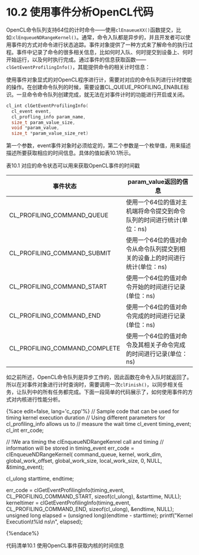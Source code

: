 # 10.2 使用事件分析OpenCL代码

OpenCL命令队列支持64位的计时命令——使用`clEnaueueXX()`函数提交，比如:`clEnqueueNDRangeKernel()`。通常，命令入队都是异步的，并且开发者可以使用事件的方式对命令进行状态追踪。事件对象提供了一种方式来了解命令的执行过程。事件中记录了命令的很多相关信息，比如何时入队、何时提交到设备上、何时开始运行，以及何时执行完成。通过事件的信息获取函数——`clGetEventProfilingInfo()`，其能提供命令的相关计时信息：

使用事件对象显式的对OpenCL程序进行计，需要对对应的命令队列进行计时使能的操作。在创建命令队列的时候，需要设置CL_QUEUE_PROFILING_ENABLE标识。一旦命令命令队列创建完成，就无法在对事件计时的功能进行开启或关闭。

```c++
cl_int clGetEventProfilingInfo(
  cl_event event,
  cl_profling_info param_name,
  size_t param_value_size,
  void *param_value,
  size_t *param_value_size_ret)
```

第一个参数，event事件对象时必须给定的，第二个参数是一个枚举值，用来描述描述所要获取相应的时间信息。具体的值如表10.1所示。

表10.1 对应的命令状态可以用来获取OpenCL事件的时间戳

事件状态|param_value返回的信息
----|----
CL_PROFILING_COMMAND_QUEUE|使用一个64位的值对主机端将命令提交到命令队列的时间进行统计(单位：ns)
CL_PROFILING_COMMAND_SUBMIT|使用一个64位的值对命令从命令队列提交到相关的设备上的时间进行统计(单位：ns)
CL_PROFILING_COMMAND_START|使用一个64位的值对命令开始的时间进行记录(单位：ns)
CL_PROFILING_COMMAND_END|使用一个64位的值对命令完成的时间进行记录(单位：ns)
CL_PROFILING_COMMAND_COMPLETE|使用一个64位的值对命令及其相关子命令完成的时间进行记录(单位：ns)

如之前所述，OpenCL命令队列是异步工作的，因此函数在命令入队时就返回了。所以在对事件对象进行计时查询时，需要调用一次`clFinish()`，以同步相关任务，让队列中的所有任务都完成。下面一段简单的代码展示了，如何使用事件的方式对内核进行性能分析。

{%ace edit=false, lang='c_cpp'%}
// Sample code that can be used for timing kernel execution duration
// Using different parameters for cl_profiling_info allows us to
// measure the wait time
cl_event timing_event;
cl_int err_code;

// !We ara timing the clEnqueueNDRangeKenrel call and timing
// information will be stored in timing_event
err_code = clEnqueueNDRangeKernel(
  command_queue,
  kernel,
  work_dim,
  global_work_offset,
  global_work_size,
  local_work_size,
  0, NULL, &timing_event);
  
cl_ulong starttime, endtime;

err_code = clGetEventProfilingInfo(timing_event, CL_PROFILING_COMMAND_START, sizeof(cl_ulong), &starttime, NULL);
kerneltimer = clGetEventProfilingInfo(timing_event, CL_PROFILING_COMMAND_END, sizeof(cl_ulong), &endtime, NULL);
unsigned long elapsed = (unsigned long)(endtime - starttime);
printf("Kernel Execution\t%ld ns\n", elapsed);

{%endace%}

代码清单10.1 使用OpenCL事件获取内核的时间信息



